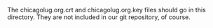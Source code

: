 The chicagolug.org.crt and chicagolug.org.key files should go in this
directory.  They are not included in our git repository, of course.
